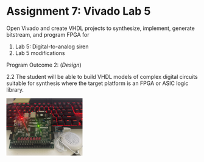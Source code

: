 # Assignment 7: Vivado Lab 5

Open Vivado and create VHDL projects to synthesize, implement, generate bitstream, and program FPGA for
1. Lab 5: Digital-to-analog siren
2. Lab 5 modifications

Program Outcome 2: (*Design*)

2.2 The student will be able to build VHDL models of complex digital circuits suitable for synthesis where the target platform is an FPGA or ASIC logic library.

<img src="tone.jpg" alt="drawing" width="200"/>